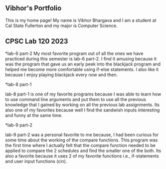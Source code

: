 ## Vibhor's Portfolio 


This is my home page! My name is Vibhor Bhargava and I am a student at Cal State Fullerton and my major is Computer Science.

## CPSC Lab 120 2023

*lab-6 part-2
My most favorite program out of all the ones we have practiced during this semester is lab-6 part-2. I find it amusing because it was the program that gave us an early peek into the blackjack program and helped me become more comfortable using if-else statements. I also like it because I enjoy playing blackjack every now and then.

*lab-8 part-1

lab-8 part-1 is one of my favorite programs because I was able to learn how to use command line arguments and put them to use all the previous knowledge that I gained by working on all the previous lab assignments. Its also one of my favorites because well I find the sandwish inputs interesting and funny at the same time.

*lab-9 part-2

lab-9 part-2 was a personal favorite to me because, I had been curious for some time about the working of the compare functions. This program was the first time where I actually felt that the compare function needed to be applied to compare the 2 schedules and find the smaller one of the both. Its also a favorite because it uses 2 of my favorite functions i.e., if-statements and user input functions (cin).

